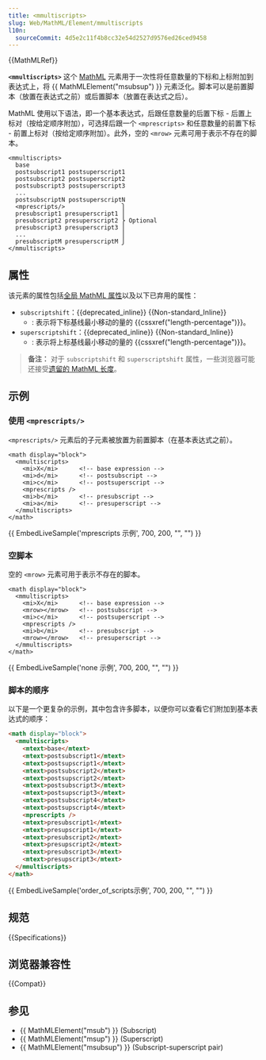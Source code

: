 ```yaml
---
title: <mmultiscripts>
slug: Web/MathML/Element/mmultiscripts
l10n:
  sourceCommit: 4d5e2c11f4b8cc32e54d2527d9576ed26ced9458
---
```


{{MathMLRef}}

**`<mmultiscripts>`** 这个 [MathML](/zh-CN/docs/Web/MathML) 元素用于一次性将任意数量的下标和上标附加到表达式上，将 {{ MathMLElement("msubsup") }} 元素泛化。脚本可以是前置脚本（放置在表达式之前）或后置脚本（放置在表达式之后）。

MathML 使用以下语法，即一个基本表达式，后跟任意数量的后置下标 - 后置上标对（按给定顺序附加），可选择后跟一个 `<mprescripts>` 和任意数量的前置下标 - 前置上标对（按给定顺序附加）。此外，空的 `<mrow>` 元素可用于表示不存在的脚本。

```html-nolint
<mmultiscripts>
  base
  postsubscript1 postsuperscript1
  postsubscript2 postsuperscript2
  postsubscript3 postsuperscript3
  ...
  postsubscriptN postsuperscriptN
  <mprescripts/>                ⎫
  presubscript1 presuperscript1 ⎪
  presubscript2 presuperscript2 ⎬ Optional
  presubscript3 presuperscript3 ⎪
  ...                           ⎪
  presubscriptM presuperscriptM ⎭
</mmultiscripts>
```

## 属性

该元素的属性包括[全局 MathML 属性](/zh-CN/docs/Web/MathML/Global_attributes)以及以下已弃用的属性：

- `subscriptshift`：{{deprecated_inline}} {{Non-standard_Inline}}
  - : 表示将下标基线最小移动的量的 {{cssxref("length-percentage")}}。
- `superscriptshift`：{{deprecated_inline}} {{Non-standard_Inline}}
  - : 表示将上标基线最小移动的量的 {{cssxref("length-percentage")}}。

> **备注：** 对于 `subscriptshift` 和 `superscriptshift` 属性，一些浏览器可能还接受[遗留的 MathML 长度](/zh-CN/docs/Web/MathML/Values#legacy_mathml_lengths)。

## 示例

### 使用 `<mprescripts/>`

`<mprescripts/>` 元素后的子元素被放置为前置脚本（在基本表达式之前）。

```html-nolint
<math display="block">
  <mmultiscripts>
    <mi>X</mi>      <!-- base expression -->
    <mi>d</mi>      <!-- postsubscript -->
    <mi>c</mi>      <!-- postsuperscript -->
    <mprescripts />
    <mi>b</mi>      <!-- presubscript -->
    <mi>a</mi>      <!-- presuperscript -->
  </mmultiscripts>
</math>
```

{{ EmbedLiveSample('mprescripts 示例', 700, 200, "", "") }}

### 空脚本

空的 `<mrow>` 元素可用于表示不存在的脚本。

```html-nolint
<math display="block">
  <mmultiscripts>
    <mi>X</mi>      <!-- base expression -->
    <mrow></mrow>   <!-- postsubscript -->
    <mi>c</mi>      <!-- postsuperscript -->
    <mprescripts />
    <mi>b</mi>      <!-- presubscript -->
    <mrow></mrow>   <!-- presuperscript -->
  </mmultiscripts>
</math>
```

{{ EmbedLiveSample('none 示例', 700, 200, "", "") }}

### 脚本的顺序

以下是一个更复杂的示例，其中包含许多脚本，以便你可以查看它们附加到基本表达式的顺序：

```html
<math display="block">
  <mmultiscripts>
    <mtext>base</mtext>
    <mtext>postsubscript1</mtext>
    <mtext>postsupscript1</mtext>
    <mtext>postsubscript2</mtext>
    <mtext>postsupscript2</mtext>
    <mtext>postsubscript3</mtext>
    <mtext>postsupscript3</mtext>
    <mtext>postsubscript4</mtext>
    <mtext>postsupscript4</mtext>
    <mprescripts />
    <mtext>presubscript1</mtext>
    <mtext>presupscript1</mtext>
    <mtext>presubscript2</mtext>
    <mtext>presupscript2</mtext>
    <mtext>presubscript3</mtext>
    <mtext>presupscript3</mtext>
  </mmultiscripts>
</math>
```

{{ EmbedLiveSample('order_of_scripts示例', 700, 200, "", "") }}

## 规范

{{Specifications}}

## 浏览器兼容性

{{Compat}}

## 参见

- {{ MathMLElement("msub") }} (Subscript)
- {{ MathMLElement("msup") }} (Superscript)
- {{ MathMLElement("msubsup") }} (Subscript-superscript pair)
